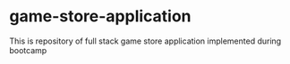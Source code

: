 # game-store-application
This is repository of full stack game store application implemented during bootcamp

